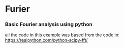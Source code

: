 # Furier
### Basic Fourier analysis using python
all the code in this example was based from the code in: https://realpython.com/python-scipy-fft/
